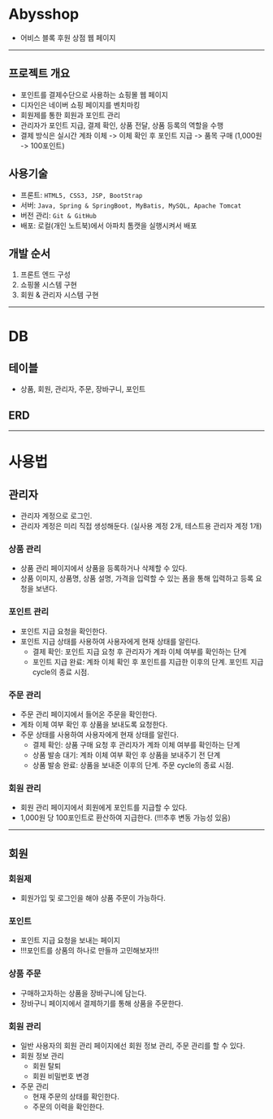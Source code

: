# Abysshop
- 어비스 블록 후원 상점 웹 페이지

---
## 프로젝트 개요
- 포인트를 결제수단으로 사용하는 쇼핑몰 웹 페이지
- 디자인은 네이버 쇼핑 페이지를 벤치마킹
- 회원제를 통한 회원과 포인트 관리
- 관리자가 포인트 지급, 결제 확인, 상품 전달, 상품 등록의 역할을 수행
- 결제 방식은 실시간 계좌 이체 -> 이체 확인 후 포인트 지급 -> 품목 구매 (1,000원 -> 100포인트) 

## 사용기술 
- 프론트: `HTML5, CSS3, JSP, BootStrap`
- 서버: `Java, Spring & SpringBoot, MyBatis, MySQL, Apache Tomcat`
- 버전 관리: `Git & GitHub`
- 배포: 로컬(개인 노트북)에서 아파치 톰캣을 실행시켜서 배포

## 개발 순서
1. 프론트 엔드 구성
2. 쇼핑몰 시스템 구현
3. 회원 & 관리자 시스템 구현

---
# DB
## 테이블
- 상품, 회원, 관리자, 주문, 장바구니, 포인트

## ERD

---
# 사용법
## 관리자
- 관리자 계정으로 로그인.
- 관리자 계정은 미리 직접 생성해둔다. (실사용 계정 2개, 테스트용 관리자 계정 1개)

### 상품 관리
- 상품 관리 페이지에서 상품을 등록하거나 삭제할 수 있다.
- 상품 이미지, 상품명, 상품 설명, 가격을 입력할 수 있는 폼을 통해 입력하고 등록 요청을 보낸다.

### 포인트 관리
- 포인트 지급 요청을 확인한다.
- 포인트 지급 상태를 사용하여 사용자에게 현재 상태를 알린다.
  - 결제 확인: 포인트 지급 요청 후 관리자가 계좌 이체 여부를 확인하는 단계
  - 포인트 지급 완료: 계좌 이체 확인 후 포인트를 지급한 이후의 단계. 포인트 지급 cycle의 종료 시점.

### 주문 관리
- 주문 관리 페이지에서 들어온 주문을 확인한다.
- 계좌 이체 여부 확인 후 상품을 보내도록 요청한다.
- 주문 상태를 사용하여 사용자에게 현재 상태를 알린다.
  - 결제 확인: 상품 구매 요청 후 관리자가 계좌 이체 여부를 확인하는 단계
  - 상품 발송 대기: 계좌 이체 여부 확인 후 상품을 보내주기 전 단계
  - 상품 발송 완료: 상품을 보내준 이후의 단계. 주문 cycle의 종료 시점. 

### 회원 관리
- 회원 관리 페이지에서 회원에게 포인트를 지급할 수 있다.
- 1,000원 당 100포인트로 환산하여 지급한다. (!!!추후 변동 가능성 있음)

---
## 회원
### 회원제
- 회원가입 및 로그인을 해야 상품 주문이 가능하다.

### 포인트
- 포인트 지급 요청을 보내는 페이지
- !!!포인트를 상품의 하나로 만들까 고민해보자!!!

### 상품 주문
- 구매하고자하는 상품을 장바구니에 담는다.
- 장바구니 페이지에서 결제하기를 통해 상품을 주문한다.

### 회원 관리
- 일반 사용자의 회원 관리 페이지에선 회원 정보 관리, 주문 관리를 할 수 있다.
- 회원 정보 관리
  - 회원 탈퇴
  - 회원 비밀번호 변경
- 주문 관리
  - 현재 주문의 상태를 확인한다.
  - 주문의 이력을 확인한다.